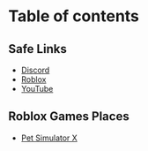 # Table of contents

## Safe Links <a href="#safe" id="safe"></a>

* [Discord](README.md)
* [Roblox](safe/roblox.md)
* [YouTube](safe/youtube.md)

## Roblox Games Places

* [Pet Simulator X](roblox-games-places/pet-simulator-x.md)

